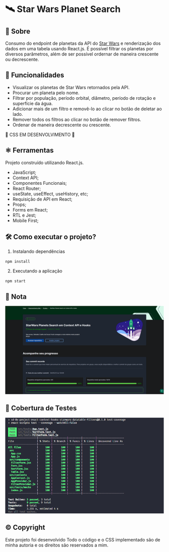 # 🛰 Star Wars Planet Search

## 📘 Sobre

Consumo do endpoint de planetas da API do [Star Wars](https://swapi.dev/api/planets) e renderização dos dados em uma tabela usando React.js. É possível filtrar os planetas por diversos parâmetros, além de ser possível ordernar de maneira crescente ou decrescente.

## 🧩 Funcionalidades

- Visualizar os planetas de Star Wars retornados pela API.
- Procurar um planeta pelo nome.
- Filtrar por população, período orbital, diâmetro, período de rotação e superfície da água.
- Adicionar mais de um filtro e removê-lo ao clicar no botão de deletar ao lado.
- Remover todos os filtros ao clicar no botão de remover filtros.
- Ordenar de maneira decrescente ou crescente.

🚧 CSS EM DESENVOLVIMENTO 🚧

## ⚛️ Ferramentas

Projeto construído utilizando React.js.

- JavaScript;
- Context API;
- Componentes Funcionais;
- React Router;
- useState, useEffect, useHistory, etc;
- Requisição de API em React;
- Props;
- Forms em React;
- RTL e Jest;
- Mobile First;

## 🛠️ Como executar o projeto?

1. Instalando dependências

`npm install`

2. Executando a aplicação

`npm start`

## 📝 Nota

<img src='/grade.png' alt='100% de aprovação no projeto' />

## 🧪 Cobertura de Testes

<img src='/coverage.png' alt='100% em cobertura de códigos' >

## ©️ Copyright

Este projeto foi desenvolvido Todo o código e o CSS implementado são de minha autoria e os direitos são reservados a mim.
